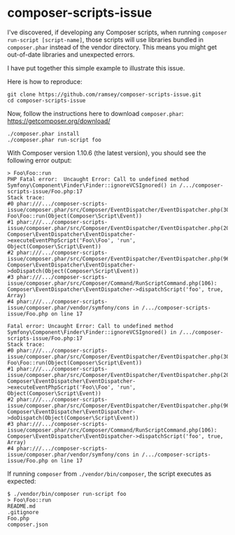 # composer-scripts-issue

I've discovered, if developing any Composer scripts, when running
`composer run-script [script-name]`, those scripts will use libraries bundled
in `composer.phar` instead of the vendor directory. This means you might get
out-of-date libraries and unexpected errors.

I have put together this simple example to illustrate this issue.

Here is how to reproduce:

```
git clone https://github.com/ramsey/composer-scripts-issue.git
cd composer-scripts-issue
```

Now, follow the instructions here to download `composer.phar`:
https://getcomposer.org/download/

```
./composer.phar install
./composer.phar run-script foo
```

With Composer version 1.10.6 (the latest version), you should see the following
error output:

```
> Foo\Foo::run
PHP Fatal error:  Uncaught Error: Call to undefined method Symfony\Component\Finder\Finder::ignoreVCSIgnored() in /.../composer-scripts-issue/Foo.php:17
Stack trace:
#0 phar:///.../composer-scripts-issue/composer.phar/src/Composer/EventDispatcher/EventDispatcher.php(305): Foo\Foo::run(Object(Composer\Script\Event))
#1 phar:///.../composer-scripts-issue/composer.phar/src/Composer/EventDispatcher/EventDispatcher.php(209): Composer\EventDispatcher\EventDispatcher->executeEventPhpScript('Foo\\Foo', 'run', Object(Composer\Script\Event))
#2 phar:///.../composer-scripts-issue/composer.phar/src/Composer/EventDispatcher/EventDispatcher.php(96): Composer\EventDispatcher\EventDispatcher->doDispatch(Object(Composer\Script\Event))
#3 phar:///.../composer-scripts-issue/composer.phar/src/Composer/Command/RunScriptCommand.php(106): Composer\EventDispatcher\EventDispatcher->dispatchScript('foo', true, Array)
#4 phar:///.../composer-scripts-issue/composer.phar/vendor/symfony/cons in /.../composer-scripts-issue/Foo.php on line 17

Fatal error: Uncaught Error: Call to undefined method Symfony\Component\Finder\Finder::ignoreVCSIgnored() in /.../composer-scripts-issue/Foo.php:17
Stack trace:
#0 phar:///.../composer-scripts-issue/composer.phar/src/Composer/EventDispatcher/EventDispatcher.php(305): Foo\Foo::run(Object(Composer\Script\Event))
#1 phar:///.../composer-scripts-issue/composer.phar/src/Composer/EventDispatcher/EventDispatcher.php(209): Composer\EventDispatcher\EventDispatcher->executeEventPhpScript('Foo\\Foo', 'run', Object(Composer\Script\Event))
#2 phar:///.../composer-scripts-issue/composer.phar/src/Composer/EventDispatcher/EventDispatcher.php(96): Composer\EventDispatcher\EventDispatcher->doDispatch(Object(Composer\Script\Event))
#3 phar:///.../composer-scripts-issue/composer.phar/src/Composer/Command/RunScriptCommand.php(106): Composer\EventDispatcher\EventDispatcher->dispatchScript('foo', true, Array)
#4 phar:///.../composer-scripts-issue/composer.phar/vendor/symfony/cons in /.../composer-scripts-issue/Foo.php on line 17
```

If running `composer` from `./vendor/bin/composer`, the script executes as
expected:

```
$ ./vendor/bin/composer run-script foo
> Foo\Foo::run
README.md
.gitignore
Foo.php
composer.json
```
